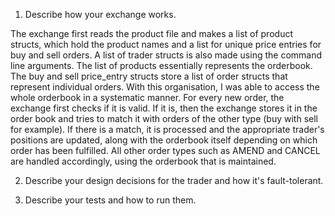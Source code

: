 1. Describe how your exchange works.

The exchange first reads the product file and makes a list of product structs, which
hold the product names and a list for unique price entries for buy and sell orders. A list of trader structs
is also made using the command line arguments. The list of products essentially represents the orderbook.
The buy and sell price_entry structs store a list of order structs that represent individual orders. With this organisation,
I was able to access the whole orderbook in a systematic manner. For every new order, the exchange first checks if it is valid.
If it is, then the exchange stores it in the order book and tries to match it with orders of the other type 
(buy with sell for example). If there is a match, it is processed and the appropriate trader's positions are updated,
along with the orderbook itself depending on which order has been fulfilled. All other order types such as AMEND and CANCEL
are handled accordingly, using the orderbook that is maintained.

2. Describe your design decisions for the trader and how it's fault-tolerant.

3. Describe your tests and how to run them.

